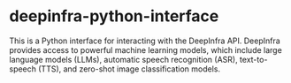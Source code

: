 # deepinfra-python-interface
This is a Python interface for interacting with the DeepInfra API. DeepInfra provides access to powerful machine learning models, which include large language models (LLMs), automatic speech recognition (ASR), text-to-speech (TTS), and zero-shot image classification models.
